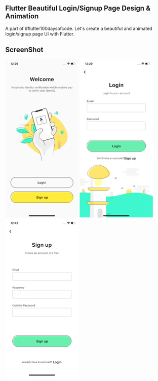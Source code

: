 ## Flutter Beautiful Login/Signup Page Design & Animation

A part of #flutter100daysofcode. Let's create a beautiful and animated login/signup page UI with Flutter.



## ScreenShot

<img src="assets/screenshots/home.png" height="500em"/>&nbsp;<img src="assets/screenshots/login.png" height="500em" />
&nbsp;<img src="assets/screenshots/signup.png" height="500em" />

